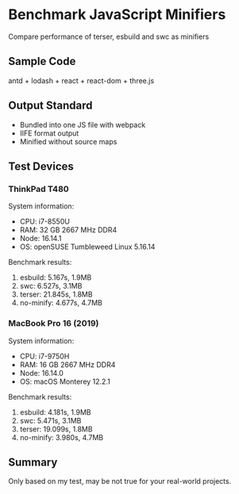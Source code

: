 # Benchmark JavaScript Minifiers

Compare performance of terser, esbuild and swc as minifiers

## Sample Code

antd + lodash + react + react-dom + three.js

## Output Standard

- Bundled into one JS file with webpack
- IIFE format output
- Minified without source maps

## Test Devices

### ThinkPad T480

System information:

- CPU: i7-8550U
- RAM: 32 GB 2667 MHz DDR4
- Node: 16.14.1
- OS: openSUSE Tumbleweed Linux 5.16.14

Benchmark results:

1. esbuild: 5.167s, 1.9MB
2. swc: 6.527s, 3.1MB
3. terser: 21.845s, 1.8MB
4. no-minify: 4.677s, 4.7MB

### MacBook Pro 16 (2019)

System information:

- CPU: i7-9750H
- RAM: 16 GB 2667 MHz DDR4
- Node: 16.14.0
- OS: macOS Monterey 12.2.1

Benchmark results:

1. esbuild: 4.181s, 1.9MB
2. swc: 5.471s, 3.1MB
3. terser: 19.099s, 1.8MB
4. no-minify: 3.980s, 4.7MB

## Summary

Only based on my test, may be not true for your real-world projects.
